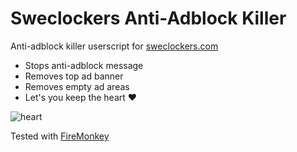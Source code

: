 # Sweclockers Anti-Adblock Killer

Anti-adblock killer userscript for [sweclockers.com](https://www.sweclockers.com)

* Stops anti-adblock message 
* Removes top ad banner
* Removes empty ad areas
* Let's you keep the heart ♥

![heart](https://i.imgur.com/BJmjodN.png)

Tested with [FireMonkey](https://addons.mozilla.org/en-US/firefox/addon/firemonkey/)
